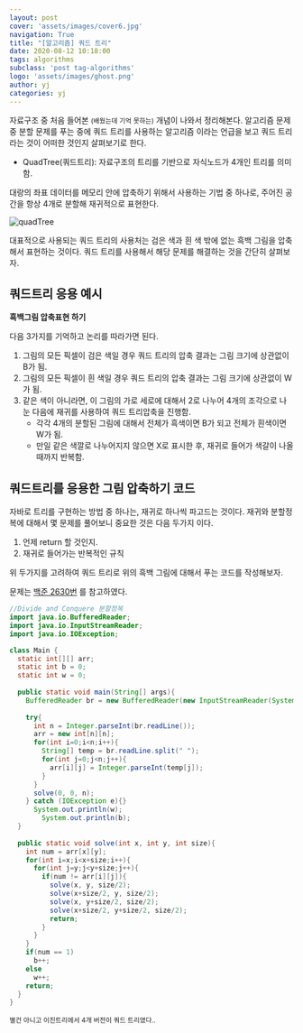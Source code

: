 ```yaml
---
layout: post
cover: 'assets/images/cover6.jpg'
navigation: True
title: "[알고리즘] 쿼드 트리"
date: 2020-08-12 10:18:00
tags: algorithms
subclass: 'post tag-algorithms'
logo: 'assets/images/ghost.png'
author: yj
categories: yj
---
```


자료구조 중 처음 들어본 <small>(배웠는데 기억 못하는)</small> 개념이 나와서 정리해본다. 알고리즘 문제 중 분할 문제를 푸는 중에 쿼드 트리를 사용하는 알고리즘 이라는 언급을 보고 쿼드 트리라는 것이 어떠한 것인지 살펴보기로 한다. 

* QuadTree(쿼드트리): 자료구조의 트리를 기반으로 자식노드가 4개인 트리를 의미함. 

대랑의 좌표 데이터를 메모리 안에 압축하기 위해서 사용하는 기법 중 하나로, 주어진 공간을 항상 4개로 분할해 재귀적으로 표현한다. 

![quadTree](https://user-images.githubusercontent.com/63405904/110094205-ea2d9680-7dde-11eb-95ce-eb1b0156b256.png)

대표적으로 사용되는 쿼드 트리의  사용처는 검은 색과 흰 색 밖에 없는 흑백 그림을 압축해서 표현하는 것이다. 쿼드 트리를 사용해서 해당 문제를 해결하는 것을 간단히 살펴보자. 



## 쿼드트리 응용 예시

**흑백그림 압축표현 하기** 

다음 3가지를 기억하고 논리를 따라가면 된다. 

1. 그림의 모든 픽셀이 검은 색일 경우 쿼드 트리의 압축 결과는 그림 크기에 상관없이 B가 됨.
2. 그림의 모든 픽셀이 흰 색일 경우 쿼드 트리의 압축 결과는 그림 크기에 상관없이 W가 됨. 
3. 같은 색이 아니라면, 이 그림의 가로 세로에 대해서 2로 나누어 4개의 조각으로 나눈 다음에 재귀를 사용하여 쿼드 트리압축을 진행함. 
   * 각각 4개의 분할된 그림에 대해서 전체가 흑색이면 B가 되고 전체가 흰색이면 W가 됨.
   * 만일 같은 색깔로 나누어지지 않으면 X로 표시한 후, 재귀로 들어가 색갈이 나올 때까지 반복함. 



## 쿼드트리를 응용한 그림 압축하기 코드

자바로 트리를 구현하는 방법 중 하나는, 재귀로 하나씩 파고드는 것이다. 재귀와 분할정복에 대해서 몇 문제를 풀어보니 중요한 것은 다음 두가지 이다.

1. 언제 return 할 것인지.
2. 재귀로 들어가는 반복적인 규칙

위 두가지를 고려하여 쿼드 트리로 위의 흑백 그림에 대해서 푸는 코드를 작성해보자. 

문제는 [백준 2630번](https://www.acmicpc.net/problem/2630) 를 참고하였다.



```java
//Divide and Conquere 분할정복
import java.io.BufferedReader;
import java.io.InputStreamReader;
import java.io.IOException;

class Main {
  static int[][] arr;
  static int b = 0;
  static int w = 0;
  
  public static void main(String[] args){
    BufferedReader br = new BufferedReader(new InputStreamReader(System.in));
    
    try{
      int n = Integer.parseInt(br.readLine());
      arr = new int[n][n];
      for(int i=0;i<n;i++){
        String[] temp = br.readLine.split(" ");
        for(int j=0;j<n;j++){
          arr[i][j] = Integer.parseInt(temp[j]);
        }
      }
      solve(0, 0, n);
    } catch (IOException e){}
      System.out.println(w);
  		System.out.println(b);
  }
  
  public static void solve(int x, int y, int size){
    int num = arr[x][y];
    for(int i=x;i<x+size;i++){
      for(int j=y;j<y+size;j++){
        if(num != arr[i][j]){
          solve(x, y, size/2);
          solve(x+size/2, y, size/2);
          solve(x, y+size/2, size/2);
          solve(x+size/2, y+size/2, size/2);
          return;
        }
      }
    }
    if(num == 1)
      b++;
    else 
      w++;
    return;
  }
}
```







<small>별건 아니고 이진트리에서 4개 버전이 쿼드 트리였다..</small>

